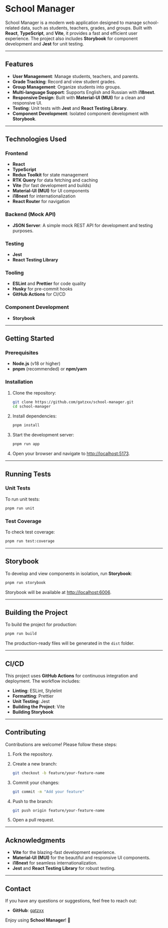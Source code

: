# School Manager

School Manager is a modern web application designed to manage school-related data, such as students, teachers, grades, and groups. Built with **React**, **TypeScript**, and **Vite**, it provides a fast and efficient user experience. The project also includes **Storybook** for component development and **Jest** for unit testing.

---

## Features

- **User Management**: Manage students, teachers, and parents.
- **Grade Tracking**: Record and view student grades.
- **Group Management**: Organize students into groups.
- **Multi-language Support**: Supports English and Russian with **i18next**.
- **Responsive Design**: Built with **Material-UI (MUI)** for a clean and responsive UI.
- **Testing**: Unit tests with **Jest** and **React Testing Library**.
- **Component Development**: Isolated component development with **Storybook**.

---

## Technologies Used

### Frontend

- **React**
- **TypeScript**
- **Redux Toolkit** for state management
- **RTK Query** for data fetching and caching
- **Vite** (for fast development and builds)
- **Material-UI (MUI)** for UI components
- **i18next** for internationalization
- **React Router** for navigation

### Backend (Mock API)

- **JSON Server**: A simple mock REST API for development and testing purposes.

### Testing

- **Jest**
- **React Testing Library**

### Tooling

- **ESLint** and **Prettier** for code quality
- **Husky** for pre-commit hooks
- **GitHub Actions** for CI/CD

### Component Development

- **Storybook**

---

## Getting Started

### Prerequisites

- **Node.js** (v18 or higher)
- **pnpm** (recommended) or **npm/yarn**

### Installation

1. Clone the repository:

    ```bash
    git clone https://github.com/gatzxx/school-manager.git
    cd school-manager
    ```

2. Install dependencies:

    ```bash
    pnpm install
    ```

3. Start the development server:

    ```bash
    pnpm run app
    ```

4. Open your browser and navigate to [http://localhost:5173](http://localhost:5173).

---

## Running Tests

### Unit Tests

To run unit tests:

```bash
pnpm run unit
```

### Test Coverage

To check test coverage:

```bash
pnpm run test:coverage
```

---

## Storybook

To develop and view components in isolation, run **Storybook**:

```bash
pnpm run storybook
```

Storybook will be available at [http://localhost:6006](http://localhost:6006).

---

## Building the Project

To build the project for production:

```bash
pnpm run build
```

The production-ready files will be generated in the `dist` folder.

---

## CI/CD

This project uses **GitHub Actions** for continuous integration and deployment. The workflow includes:

- **Linting**: ESLint, Stylelint
- **Formatting**: Prettier
- **Unit Testing**: Jest
- **Building the Project**: Vite
- **Building Storybook**

---

## Contributing

Contributions are welcome! Please follow these steps:

1. Fork the repository.
2. Create a new branch:

    ```bash
    git checkout -b feature/your-feature-name
    ```

3. Commit your changes:

    ```bash
    git commit -m "Add your feature"
    ```

4. Push to the branch:

    ```bash
    git push origin feature/your-feature-name
    ```

5. Open a pull request.

---

## Acknowledgments

- **Vite** for the blazing-fast development experience.
- **Material-UI (MUI)** for the beautiful and responsive UI components.
- **i18next** for seamless internationalization.
- **Jest** and **React Testing Library** for robust testing.

---

## Contact

If you have any questions or suggestions, feel free to reach out:

- **GitHub**: [gatzxx](https://github.com/gatzxx)

Enjoy using **School Manager**! 🚀
